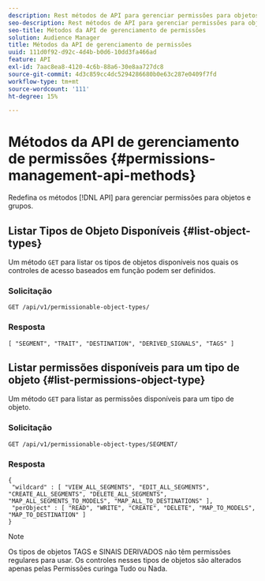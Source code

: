 ```yaml
---
description: Rest métodos de API para gerenciar permissões para objetos e grupos.
seo-description: Rest métodos de API para gerenciar permissões para objetos e grupos.
seo-title: Métodos da API de gerenciamento de permissões
solution: Audience Manager
title: Métodos da API de gerenciamento de permissões
uuid: 111d0f92-d92c-4d4b-b0d6-10dd3fa466ad
feature: API
exl-id: 7aac8ea8-4120-4c6b-88a6-30e8aa727dc8
source-git-commit: 4d3c859cc4dc5294286680b0e63c287e0409f7fd
workflow-type: tm+mt
source-wordcount: '111'
ht-degree: 15%

---
```


# Métodos da API de gerenciamento de permissões {#permissions-management-api-methods}

Redefina os métodos [!DNL API] para gerenciar permissões para objetos e grupos.

<!-- c_rest_api_perm_man.xml -->

## Listar Tipos de Objeto Disponíveis {#list-object-types}

Um método `GET` para listar os tipos de objetos disponíveis nos quais os controles de acesso baseados em função podem ser definidos.

<!-- r_rest_api_perm_list.xml -->

### Solicitação

`GET /api/v1/permissionable-object-types/`

### Resposta

```
[ "SEGMENT", "TRAIT", "DESTINATION", "DERIVED_SIGNALS", "TAGS" ]
```

## Listar permissões disponíveis para um tipo de objeto {#list-permissions-object-type}

Um método `GET` para listar as permissões disponíveis para um tipo de objeto.

<!-- r_rest_api_perm_list_perms.xml -->

### Solicitação

`GET /api/v1/permissionable-object-types/SEGMENT/`

### Resposta

```
{ 
 "wildcard" : [ "VIEW_ALL_SEGMENTS", "EDIT_ALL_SEGMENTS", "CREATE_ALL_SEGMENTS", "DELETE_ALL_SEGMENTS", "MAP_ALL_SEGMENTS_TO_MODELS", "MAP_ALL_TO_DESTINATIONS" ], 
 "perObject" : [ "READ", "WRITE", "CREATE", "DELETE", "MAP_TO_MODELS", "MAP_TO_DESTINATION" ]
}
```

>[!NOTE]
>
>Os tipos de objetos TAGS e SINAIS DERIVADOS não têm permissões regulares para usar. Os controles nesses tipos de objetos são alterados apenas pelas Permissões curinga Tudo ou Nada.
